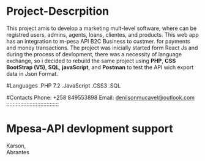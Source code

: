 # Project-Descrpition
This project amis to  develop a marketing mult-level software, where can be registred users, admins, agents, loans, clientes, and products. This web app has an integration to m-pesa API B2C Business to custmer. for payments and money transactions. The project was inicially started form React Js and during the process of devlopment,  there was a necessity of language exchange, so i decided to rebuild the same project using **PHP**, **CSS BootStrap (V5)**, **SQL**, **javaScript**, and **Postman** to test the API wich export data in Json Format.
 
#Languages
.PHP 7.2
.JavaScript 
.CSS3
.SQL

#Contacts
  Phone: +258 849553898 
  Email: denilsonmucavel@outlook.com
  ::::::::::::::::::::::::::::::::::
# Mpesa-API devlopment support
  Karson,  
  Abrantes
 
